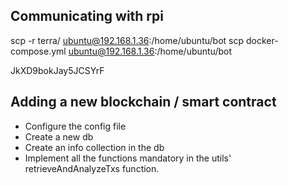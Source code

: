 ## Communicating with rpi

scp -r terra/ ubuntu@192.168.1.36:/home/ubuntu/bot
scp docker-compose.yml ubuntu@192.168.1.36:/home/ubuntu/bot

JkXD9bokJay5JCSYrF

## Adding a new blockchain / smart contract

- Configure the config file
- Create a new db
- Create an info collection in the db
- Implement all the functions mandatory in the utils' retrieveAndAnalyzeTxs function.